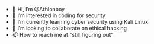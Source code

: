 - 👋 Hi, I’m @Athlonboy
- 👀 I’m interested in coding for security 
- 🌱 I’m currently learning cyber security using Kali Linux
- 💞️ I’m looking to collaborate on ethical hacking
- 📫 How to reach me at "still figuring out"

<!---
Athlonboy/Athlonboy is a ✨ special ✨ repository because its `README.md` (this file) appears on your GitHub profile.
You can click the Preview link to take a look at your changes.
--->
